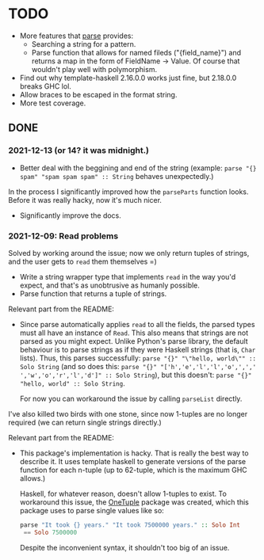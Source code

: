 # TODO
* More features that [parse](https://pypi.org/project/parse/) provides:
  - Searching a string for a pattern.
  - Parse function that allows for named fileds ("{field_name}") and returns a map in the form of
	FieldName -> Value. Of course that wouldn't play well with polymorphism.
* Find out why template-haskell 2.16.0.0 works just fine, but 2.18.0.0 breaks GHC lol.
* Allow braces to be escaped in the format string.
* More test coverage.

## DONE
### 2021-12-13 (or 14? it was midnight.)
* Better deal with the beggining and end of the string (example: `parse "{} spam" "spam spam spam"
	:: String` behaves unexpectedly.)

In the process I significantly improved how the `parseParts` function looks. Before it was really
hacky, now it's much nicer.

* Significantly improve the docs.

### 2021-12-09: Read problems
Solved by working around the issue; now we only return tuples of strings, and the user gets to
`read` them themselves =)

* Write a string wrapper type that implements `read` in the way you'd expect, and that's as
  unobtrusive as humanly possible.
* Parse function that returns a tuple of strings.

Relevant part from the README:
* Since parse automatically applies `read` to all the fields, the parsed types must all have an
  instance of `Read`. This also means that strings are not parsed as you might expect. Unlike
  Python's parse library, the default behaviour is to parse strings as if they were Haskell strings
  (that is, `Char` lists). Thus, this parses successfully: `parse "{}" "\"hello, world\"" :: Solo
  String` (and so does this: `parse "{}" "['h','e','l','l','o',',',' ','w','o','r','l','d']" :: Solo
  String`), but this doesn't: `parse "{}" "hello, world" :: Solo String`.

  For now you can workaround the issue by calling `parseList` directly.

I've also killed two birds with one stone, since now 1-tuples are no longer required (we can return
single strings directly.)

Relevant part from the README:
* This package's implementation is hacky. That is really the best way to describe it. It uses
  template haskell to generate versions of the parse function for each n-tuple (up to 62-tuple,
  which is the maximum GHC allows.)

  Haskell, for whatever reason, doesn't allow 1-tuples to exist. To workaround this issue, the
  [OneTuple](https://hackage.haskell.org/package/OneTuple) package was created, which this package
  uses to parse single values like so:
  ```hs
  parse "It took {} years." "It took 7500000 years." :: Solo Int
   == Solo 7500000
  ```

  Despite the inconvenient syntax, it shouldn't too big of an issue.
